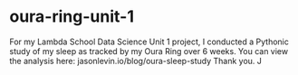 # oura-ring-unit-1
For my Lambda School Data Science Unit 1 project, I conducted a Pythonic study of my sleep as tracked by my Oura Ring over 6 weeks.
You can view the analysis here: jasonlevin.io/blog/oura-sleep-study
Thank you.
J
